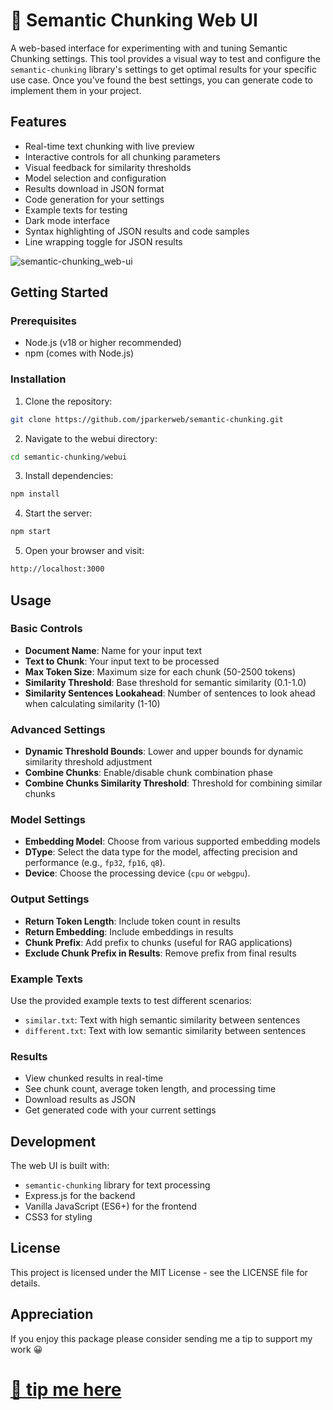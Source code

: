 # 🍱 Semantic Chunking Web UI

A web-based interface for experimenting with and tuning Semantic Chunking settings. This tool provides a visual way to test and configure the `semantic-chunking` library's settings to get optimal results for your specific use case. Once you've found the best settings, you can generate code to implement them in your project.

## Features

- Real-time text chunking with live preview
- Interactive controls for all chunking parameters
- Visual feedback for similarity thresholds
- Model selection and configuration
- Results download in JSON format
- Code generation for your settings
- Example texts for testing
- Dark mode interface
- Syntax highlighting of JSON results and code samples
- Line wrapping toggle for JSON results

![semantic-chunking_web-ui](../img/semantic-chunking_web-ui.gif)

## Getting Started

### Prerequisites
- Node.js (v18 or higher recommended)
- npm (comes with Node.js)

### Installation

1. Clone the repository: 
```bash
git clone https://github.com/jparkerweb/semantic-chunking.git
```

2. Navigate to the webui directory:
```bash
cd semantic-chunking/webui
```

3. Install dependencies:
```bash
npm install
```

4. Start the server:
```bash
npm start
```

5. Open your browser and visit:
```bash
http://localhost:3000
```

## Usage

### Basic Controls

- **Document Name**: Name for your input text
- **Text to Chunk**: Your input text to be processed
- **Max Token Size**: Maximum size for each chunk (50-2500 tokens)
- **Similarity Threshold**: Base threshold for semantic similarity (0.1-1.0)
- **Similarity Sentences Lookahead**: Number of sentences to look ahead when calculating similarity (1-10)

### Advanced Settings

- **Dynamic Threshold Bounds**: Lower and upper bounds for dynamic similarity threshold adjustment
- **Combine Chunks**: Enable/disable chunk combination phase
- **Combine Chunks Similarity Threshold**: Threshold for combining similar chunks

### Model Settings

- **Embedding Model**: Choose from various supported embedding models
- **DType**: Select the data type for the model, affecting precision and performance (e.g., `fp32`, `fp16`, `q8`).
- **Device**: Choose the processing device (`cpu` or `webgpu`).

### Output Settings

- **Return Token Length**: Include token count in results
- **Return Embedding**: Include embeddings in results
- **Chunk Prefix**: Add prefix to chunks (useful for RAG applications)
- **Exclude Chunk Prefix in Results**: Remove prefix from final results

### Example Texts

Use the provided example texts to test different scenarios:
- `similar.txt`: Text with high semantic similarity between sentences
- `different.txt`: Text with low semantic similarity between sentences

### Results

- View chunked results in real-time
- See chunk count, average token length, and processing time
- Download results as JSON
- Get generated code with your current settings

## Development

The web UI is built with:
- `semantic-chunking` library for text processing
- Express.js for the backend
- Vanilla JavaScript (ES6+) for the frontend
- CSS3 for styling

## License

This project is licensed under the MIT License - see the LICENSE file for details.

## Appreciation

If you enjoy this package please consider sending me a tip to support my work 😀
# [🍵 tip me here](https://ko-fi.com/jparkerweb)
